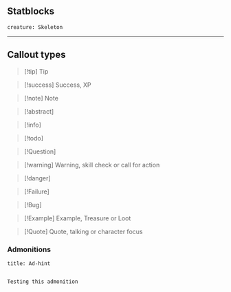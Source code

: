 
## Statblocks

```statblock
creature: Skeleton
```


---

## Callout types

>[!tip] Tip

>[!success] Success, XP

>[!note] Note

>[!abstract] 

>[!info] 

>[!todo]

>[!Question]

>[!warning] Warning, skill check or call for action

>[!danger]

>[!Failure]

>[!Bug]

>[!Example] Example, Treasure or Loot

>[!Quote] Quote, talking or character focus

### Admonitions

```ad-hint -
title: Ad-hint


Testing this admonition
```



